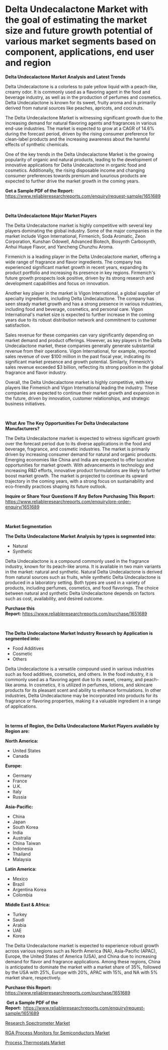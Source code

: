 <p><h1>Delta Undecalactone Market with the goal of estimating the market size and future growth potential of various market segments based on component, applications, end user and region</h1></p><p><strong>Delta Undecalactone Market Analysis and Latest Trends</strong></p>
<p><p>Delta Undecalactone is a colorless to pale yellow liquid with a peach-like, creamy odor. It is commonly used as a flavoring agent in the food and beverage industry, as well as in the production of perfumes and cosmetics. Delta Undecalactone is known for its sweet, fruity aroma and is primarily derived from natural sources like peaches, apricots, and coconuts.</p><p>The Delta Undecalactone Market is witnessing significant growth due to the increasing demand for natural flavoring agents and fragrances in various end-use industries. The market is expected to grow at a CAGR of 14.6% during the forecast period, driven by the rising consumer preference for clean-label products and the increasing awareness about the harmful effects of synthetic chemicals.</p><p>One of the key trends in the Delta Undecalactone Market is the growing popularity of organic and natural products, leading to the development of innovative applications for Delta Undecalactone in organic food and cosmetics. Additionally, the rising disposable income and changing consumer preferences towards premium and luxurious products are expected to further drive the market growth in the coming years.</p></p>
<p><strong>Get a Sample PDF of the Report:&nbsp;</strong> <a href="https://www.reliableresearchreports.com/enquiry/request-sample/1651689">https://www.reliableresearchreports.com/enquiry/request-sample/1651689</a></p>
<p>&nbsp;</p>
<p><strong>Delta Undecalactone Major Market Players</strong></p>
<p><p>The Delta Undecalactone market is highly competitive with several key players dominating the global industry. Some of the major companies in the market include Vigon International, Firmenich, Soda Aromatic, Zeon Corporation, Kunshan Odowell, Advanced Biotech, Biosynth Carbosynth, Anhui Huaye Flavor, and Yancheng Chunzhu Aroma.</p><p>Firmenich is a leading player in the Delta Undecalactone market, offering a wide range of fragrance and flavor ingredients. The company has experienced significant market growth in recent years, expanding its product portfolio and increasing its presence in key regions. Firmenich's future growth prospects look positive, driven by its strong research and development capabilities and focus on innovation.</p><p>Another key player in the market is Vigon International, a global supplier of specialty ingredients, including Delta Undecalactone. The company has seen steady market growth and has a strong presence in various industries, including food and beverage, cosmetics, and personal care. Vigon International's market size is expected to further increase in the coming years due to its robust distribution network and commitment to customer satisfaction.</p><p>Sales revenue for these companies can vary significantly depending on market demand and product offerings. However, as key players in the Delta Undecalactone market, these companies generally generate substantial revenue from their operations. Vigon International, for example, reported sales revenue of over $100 million in the past fiscal year, indicating its significant market presence and growth potential. Similarly, Firmenich's sales revenue exceeded $3 billion, reflecting its strong position in the global fragrance and flavor industry.</p><p>Overall, the Delta Undecalactone market is highly competitive, with key players like Firmenich and Vigon International leading the industry. These companies are expected to continue their market growth and expansion in the future, driven by innovation, customer relationships, and strategic business initiatives.</p></p>
<p>&nbsp;</p>
<p><strong>What Are The Key Opportunities For Delta Undecalactone Manufacturers?</strong></p>
<p><p>The Delta Undecalactone market is expected to witness significant growth over the forecast period due to its diverse applications in the food and beverage, fragrance, and cosmetic industries. The market is primarily driven by increasing consumer demand for natural and organic products. Emerging economies like China and India are expected to offer lucrative opportunities for market growth. With advancements in technology and increasing R&D efforts, innovative product formulations are likely to further boost market growth. The market is projected to continue its upward trajectory in the coming years, with a strong focus on sustainability and eco-friendly practices shaping its future outlook.</p></p>
<p><strong>Inquire or Share Your Questions If Any Before Purchasing This Report:</strong> <a href="https://www.reliableresearchreports.com/enquiry/pre-order-enquiry/1651689">https://www.reliableresearchreports.com/enquiry/pre-order-enquiry/1651689</a></p>
<p>&nbsp;</p>
<p><strong>Market Segmentation</strong></p>
<p><strong>The Delta Undecalactone Market Analysis by types is segmented into:</strong></p>
<p><ul><li>Natural</li><li>Synthetic</li></ul></p>
<p><p>Delta Undecalactone is a compound commonly used in the fragrance industry, known for its peach-like aroma. It is available in two main variants in the market: natural and synthetic. Natural Delta Undecalactone is derived from natural sources such as fruits, while synthetic Delta Undecalactone is produced in a laboratory setting. Both types are used in a variety of products, including perfumes, cosmetics, and food flavorings. The choice between natural and synthetic Delta Undecalactone depends on factors such as cost, availability, and desired outcome.</p></p>
<p><strong>Purchase this Report:&nbsp;</strong><a href="https://www.reliableresearchreports.com/purchase/1651689">https://www.reliableresearchreports.com/purchase/1651689</a></p>
<p>&nbsp;</p>
<p><strong>The Delta Undecalactone Market Industry Research by Application is segmented into:</strong></p>
<p><ul><li>Food Additives</li><li>Cosmetic</li><li>Others</li></ul></p>
<p><p>Delta Undecalactone is a versatile compound used in various industries such as food additives, cosmetics, and others. In the food industry, it is commonly used as a flavoring agent due to its sweet, creamy, and peach-like aroma. In cosmetics, it is utilized in perfumes, lotions, and skincare products for its pleasant scent and ability to enhance formulations. In other industries, Delta Undecalactone may be incorporated into products for its fragrance or flavoring properties, making it a valuable ingredient in a range of applications.</p></p>
<p>&nbsp;</p>
<p><strong>In terms of Region, the Delta Undecalactone Market Players available by Region are:</strong></p>
<p>
    <p> <strong> North America: </strong>
        <ul>
            <li>United States</li>
            <li>Canada</li>
        </ul>
        </p> 
    <p> <strong> Europe: </strong>
        <ul>
            <li>Germany</li>
            <li>France</li>
            <li>U.K.</li>
            <li>Italy</li>
            <li>Russia</li>
        </ul>
        </p> 
    <p> <strong> Asia-Pacific: </strong>
        <ul>
            <li>China</li>
            <li>Japan</li>
            <li>South Korea</li>
            <li>India</li>
            <li>Australia</li>
            <li>China Taiwan</li>
            <li>Indonesia</li>
            <li>Thailand</li>
            <li>Malaysia</li>
        </ul>
        </p> 
    <p> <strong> Latin America: </strong>
        <ul>
            <li>Mexico</li>
            <li>Brazil</li>
            <li>Argentina Korea</li>
            <li>Colombia</li>
        </ul>
        </p> 
    <p> <strong> Middle East & Africa: </strong>
        <ul>
            <li>Turkey</li>
            <li>Saudi</li>
            <li>Arabia</li>
            <li>UAE</li>
            <li>Korea</li>
        </ul>
    </p>
    </p>
<p><p>The Delta Undecalactone market is expected to experience robust growth across various regions such as North America (NA), Asia-Pacific (APAC), Europe, the United States of America (USA), and China due to increasing demand for flavor and fragrance applications. Among these regions, China is anticipated to dominate the market with a market share of 35%, followed by the USA with 25%, Europe with 20%, APAC with 15%, and NA with 5% market share, respectively.</p></p>
<p><strong>Purchase this Report: </strong><a href="https://www.reliableresearchreports.com/purchase/1651689">https://www.reliableresearchreports.com/purchase/1651689</a></p>
<p>&nbsp;<strong>Get a Sample PDF of the Report:&nbsp;&nbsp;</strong><a href="https://www.reliableresearchreports.com/enquiry/request-sample/1651689">https://www.reliableresearchreports.com/enquiry/request-sample/1651689</a></p>
<p><strong></strong></p>
<p><p><a href="https://view.publitas.com/reportprime-1/research-spectrometer-market-research-report-provides-thorough-industry-overview-which-offers-an-in-depth-analysis-of-product-trends-and-new-market-divisions/">Research Spectrometer Market</a></p><p><a href="https://view.publitas.com/reportprime-1/rga-process-monitors-for-semiconductors-market-analysis-and-market-size-global-industry-overview-market-segmentation-and-forecast-2023-to-2030/">RGA Process Monitors for Semiconductors Market</a></p><p><a href="https://view.publitas.com/reportprime-1/process-thermostats-market-size-share-trends-analysis-report-by-material-by-type-by-end-user-by-region-and-segment-forecasts-2023-2030/">Process Thermostats Market</a></p></p>